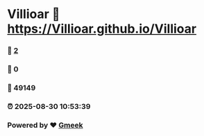 # Villioar :link: https://Villioar.github.io/Villioar 
### :page_facing_up: [2](https://Villioar.github.io/Villioar/tag.html) 
### :speech_balloon: 0 
### :hibiscus: 49149 
### :alarm_clock: 2025-08-30 10:53:39 
### Powered by :heart: [Gmeek](https://github.com/Meekdai/Gmeek)
